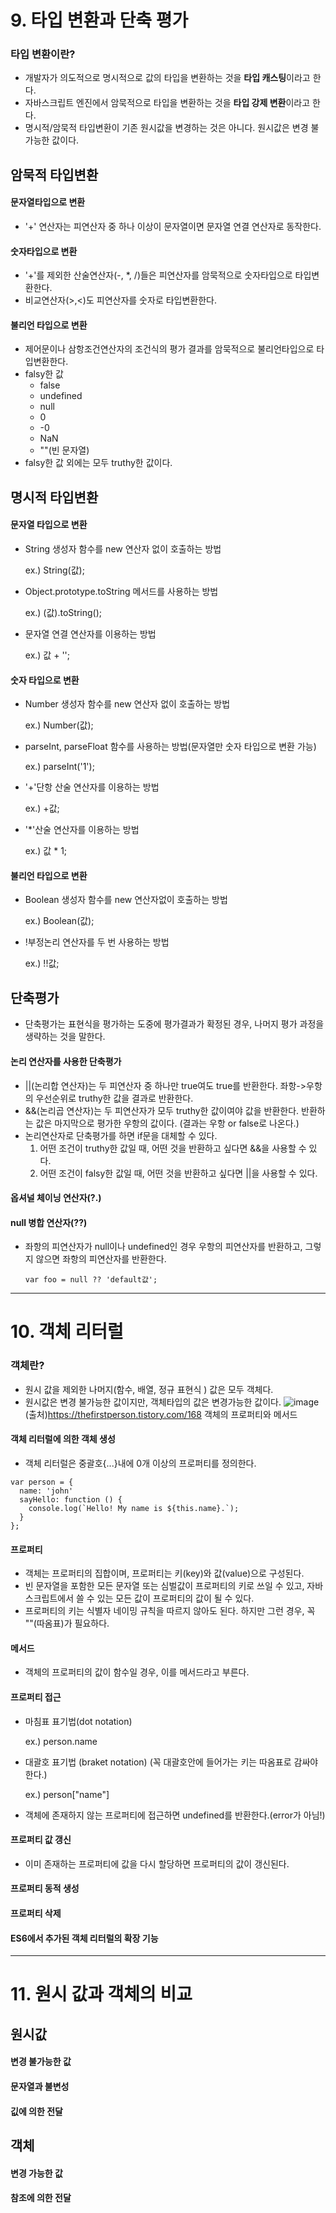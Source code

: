 # 9. 타입 변환과 단축 평가
### 타입 변환이란?
- 개발자가 의도적으로 명시적으로 값의 타입을 변환하는 것을 **타입 캐스팅**이라고 한다.
- 자바스크립트 엔진에서 암묵적으로 타입을 변환하는 것을 **타입 강제 변환**이라고 한다.
- 명시적/암묵적 타입변환이 기존 원시값을 변경하는 것은 아니다. 원시값은 변경 불가능한 값이다.  
  
## 암묵적 타입변환
#### 문자열타입으로 변환
- '+' 연산자는 피연산자 중 하나 이상이 문자열이면 문자열 연결 연산자로 동작한다.
#### 숫자타입으로 변환
- '+'를 제외한 산술연산자(-, *, /)들은 피연산자를 암묵적으로 숫자타입으로 타입변환한다.
- 비교연산자(>,<)도 피연산자를 숫자로 타입변환한다.
#### 불리언 타입으로 변환
- 제어문이나 삼항조건연산자의 조건식의 평가 결과를 암묵적으로 불리언타입으로 타입변환한다.
- falsy한 값
  - false
  -  undefined
  -  null
  -  0
  -  -0
  -  NaN
  -  ""(빈 문자열)
- falsy한 값 외에는 모두 truthy한 값이다.  
  
## 명시적 타입변환
#### 문자열 타입으로 변환
- String 생성자 함수를 new 연산자 없이 호출하는 방법

  ex.) String(값); 
- Object.prototype.toString 메서드를 사용하는 방법

  ex.) (값).toString();
- 문자열 연결 연산자를 이용하는 방법

  ex.) 값 + '';
#### 숫자 타입으로 변환
- Number 생성자 함수를 new 연산자 없이 호출하는 방법

  ex.) Number(값);
- parseInt, parseFloat 함수를 사용하는 방법(문자열만 숫자 타입으로 변환 가능)

  ex.) parseInt('1');
- '+'단항 산술 연산자를 이용하는 방법

  ex.) +값;
- '*'산술 연산자를 이용하는 방법

  ex.) 값 * 1;

#### 불리언 타입으로 변환
- Boolean 생성자 함수를 new 연산자없이 호출하는 방법

  ex.) Boolean(값);
- !부정논리 연산자를 두 번 사용하는 방법

  ex.) !!값;

## 단축평가
- 단축평가는 표현식을 평가하는 도중에 평가결과가 확정된 경우, 나머지 평가 과정을 생략하는 것을 말한다.
#### 논리 연산자를 사용한 단축평가
- ||(논리합 연산자)는 두 피연산자 중 하나만 true여도 true를 반환한다. 좌항->우항 의 우선순위로 truthy한 값을 결과로 반환한다.
- &&(논리곱 연산자)는 두 피연산자가 모두 truthy한 값이여야 값을 반환한다. 반환하는 값은 마지막으로 평가한 우항의 값이다. (결과는 우항 or false로 나온다.)
- 논리연산자로 단축평가를 하면 if문을 대체할 수 있다.
  1. 어떤 조건이 truthy한 값일 때, 어떤 것을 반환하고 싶다면 &&을 사용할 수 있다.
  2. 어떤 조건이 falsy한 값일 때, 어떤 것을 반환하고 싶다면 ||을 사용할 수 있다.
  
#### 옵셔널 체이닝 연산자(?.)


#### null 병합 연산자(??)
- 좌항의 피연산자가 null이나 undefined인 경우 우항의 피연산자를 반환하고, 그렇지 않으면 좌항의 피연산자를 반환한다.
  ```
  var foo = null ?? 'default값';
  ```

---

# 10. 객체 리터럴
### 객체란?
- 원시 값을 제외한 나머지(함수, 배열, 정규 표현식 ) 값은 모두 객체다.
- 원시값은 변경 불가능한 값이지만, 객체타입의 값은 변경가능한 값이다.
![image](https://github.com/ooheunda/how-to-enjoy/assets/154396245/00f89c20-2571-4c22-afbe-30143ce70867)
(출처)https://thefirstperson.tistory.com/168
객체의 프로퍼티와 메서드

#### 객체  리터럴에 의한 객체 생성
- 객체 리터럴은 중괄호{...}내에 0개 이상의 프로퍼티를 정의한다.
```
var person = {
  name: 'john'
  sayHello: function () {
    console.log(`Hello! My name is ${this.name}.`);
  }
};
```
#### 프로퍼티
- 객체는 프로퍼티의 집합이며, 프로퍼티는 키(key)와 값(value)으로 구성된다.
- 빈 문자열을 포함한 모든 문자열 또는 심벌값이 프로퍼티의 키로 쓰일 수 있고, 자바스크립트에서 쓸 수 있는 모든 값이 프로퍼티의 값이 될 수 있다.
- 프로퍼티의 키는 식별자 네이밍 규칙을 따르지 않아도 된다. 하지만 그런 경우, 꼭 ""(따옴표)가 필요하다.

#### 메서드
- 객체의 프로퍼티의 값이 함수일 경우, 이를 메서드라고 부른다.
#### 프로퍼티 접근
- 마침표 표기법(dot notation)

  ex.) person.name
- 대괄호 표기법 (braket notation)
  (꼭 대괄호안에 들어가는 키는 따옴표로 감싸야한다.)

  ex.) person["name"]
- 객체에 존재하지 않는 프로퍼티에 접근하면 undefined를 반환한다.(error가 아님!)

#### 프로퍼티 값 갱신
- 이미 존재하는 프로퍼티에 값을 다시 할당하면 프로퍼티의 값이 갱신된다.

#### 프로퍼티 동적 생성

#### 프로퍼티 삭제

#### ES6에서 추가된 객체 리터럴의 확장 기능


---

# 11. 원시 값과 객체의 비교

## 원시값

#### 변경 불가능한 값

#### 문자열과 불변성

#### 깂에 의한 전달

## 객체

#### 변경 가능한 값

#### 참조에 의한 전달

